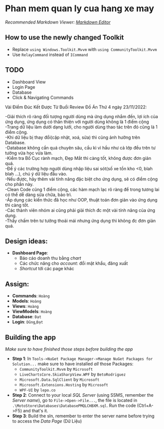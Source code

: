 # Phan mem quan ly cua hang xe may
*Recommended Markdown Viewer: [Markdown Editor](https://marketplace.visualstudio.com/items?itemName=MadsKristensen.MarkdownEditor2)*
 
## How to use the newly changed Toolkit
- Replace `using Windows.Toolkit.Mvvm` with `using CommunityToolkit.Mvvm`
- Use `RelayCommand` instead of `ICommand`

## TODO
- Dashboard View
- Login Page
- Database
- Click & Navigating Commands

Vài Điểm Đúc Kết Được Từ Buổi Review Đồ Án Thứ 4 ngày 23/11/2022:

-Giải thích rõ ràng đối tượng người dùng mà ứng dụng nhắm đến, lợi ích của ứng dụng, ứng dụng có thân thiện với người dùng không là 1 điểm cộng  
-Trang dữ liệu làm dưới dạng lưới, cho người dùng thao tác trên đó cũng là 1 điểm cộng.  
-Khi dữ liệu bị thay đổi(cập nhật, xoá, sửa) thì cũng ảnh hưởng trên Database.  
-Database không cần quá chuyên sâu, cầu kì vì hầu như cả lớp đều trên tư tưởng vừa học vừa làm.  
-Kiểm tra Bố Cục rành mạch, Đẹp Mắt thì càng tốt, không được đơn giản quá.  
-Để ý các trường hợp người dùng nhập liệu sai sót(số xe tồn kho <0, blah blah ...), chú ý dữ liệu đầu vào.  
-Nếu được, hãy thêm vài tính năng đặc biệt cho ứng dụng, sẽ có điểm cộng cho phần này.  
-Clean Code cũng 1 điểm cộng, các hàm mạch lạc rõ ràng để trong tương lai có thể dễ dàng sửa chữa, bảo trì.  
-Áp dụng các kiến thức đã học như OOP, thuật toán đơn giản vào ứng dụng thì càng tốt.  
-Các thành viên nhóm ai cũng phải giải thích đc một vài tính năng của ứng dụng.  
-Thầy chấm trên tư tưởng thoải mái nhưng ứng dụng thì không đc đơn giản quá.  

## Design ideas:
- **Dashboard Page**:
	+ Báo cáo doanh thu bằng *chart*
	+ Các chức năng cho *account*: đổi mật khẩu, đăng xuất
	+ *Shortcut* tới các page khác
## Assign:
- **Commands**: `Hoàng`
- **Models**: `Hoàng`
- **Views**: `Hoàng`
- **ViewModels**: `Hoàng`
- **Database**: `Đạt`
- **Login**: `Dũng`,`Đạt`

## Building the app
*Make sure to have finished those steps before building the app*
- **Step 1**: In `Tools->NuGet Package Manager->Manage NuGet Packages for Solution...` make sure to have installed *all* those Packages:
	- `CommunityToolkit.Mvvm` by `Microsoft`
	- `LiveChartsCore.SkiaSharpView.WPF` by `BetoRodriguez`
	- `Microsoft.Data.SqlClient` by `Microsoft`
	- `Microsoft.Extensions.Hosting` by `Microsoft`
	- `WPF-UI` by `lepo.co`
- **Step 2**: Connect to your local *SQL Server* (using SSMS, remember the *Server name*), go to `File->Open->File...`, the file is located in `.\MotoStore\Databases\DatabasePMQLCHBXM.sql`. Run the code (Ctrl+A->F5) and that's it.
- **Step 3**: Build the sln, remember to enter the server name before trying to access the *Data Page* (Dữ Liệu)
